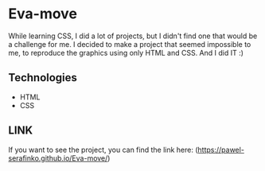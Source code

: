 # Eva-move
While learning CSS, I did a lot of projects, but I didn't find one that would be a challenge for me. I decided to make a project that seemed impossible to me, to reproduce the graphics using only HTML and CSS. And I did IT :)

## Technologies
* HTML
* CSS

## LINK
If you want to see the project, you can find the link here:
(https://pawel-serafinko.github.io/Eva-move/)
